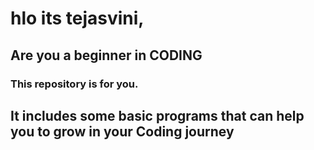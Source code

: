 # hlo its tejasvini,
## Are you a beginner in CODING
### This repository is for you.
## It includes some basic programs that can help you to grow in your Coding journey

